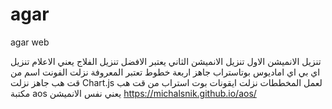 # agar
agar web



تنزيل الانميشن الاول 
تنزيل الانميشن الثاني يعتبر الافضل
تنزيل الفلاج يعني الاعلام
تنزيل اي بي اي اماديوس
بوتاستراب جاهز 
اربعة خطوط تعتبر المعروفة
نزلت الفونت اسم من قت هب جاهز
نزلت Chart.js لعمل المخططات
نزلت ايقونات بوت استراب من قت هب 
مكتبة aos يعني نفس الانميشن https://michalsnik.github.io/aos/